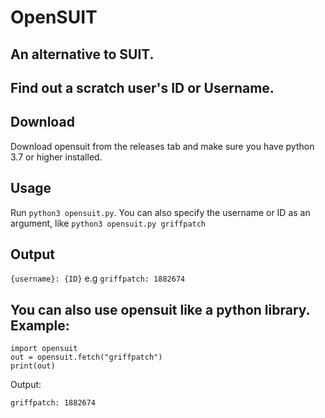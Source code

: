# OpenSUIT
## An alternative to SUIT. 
## Find out a scratch user's ID or Username.

## Download
Download opensuit from the releases tab and make sure you have python 3.7 or higher installed.

## Usage
Run `python3 opensuit.py`.
You can also specify the username or ID as an argument, like `python3 opensuit.py griffpatch`

## Output
`{username}: {ID}`
e.g `griffpatch: 1882674`

## You can also use opensuit like a python library. Example:
```
import opensuit
out = opensuit.fetch("griffpatch")
print(out)
```
Output:
```
griffpatch: 1882674
```
